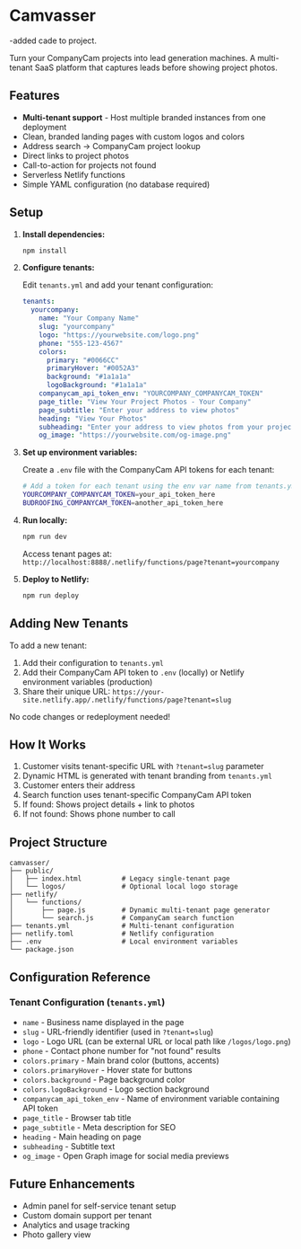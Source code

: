 # Camvasser

-added cade to project. 

Turn your CompanyCam projects into lead generation machines. A multi-tenant SaaS platform that captures leads before showing project photos.

## Features

- **Multi-tenant support** - Host multiple branded instances from one deployment
- Clean, branded landing pages with custom logos and colors
- Address search → CompanyCam project lookup
- Direct links to project photos
- Call-to-action for projects not found
- Serverless Netlify functions
- Simple YAML configuration (no database required)

## Setup

1. **Install dependencies:**
   ```bash
   npm install
   ```

2. **Configure tenants:**

   Edit `tenants.yml` and add your tenant configuration:

   ```yaml
   tenants:
     yourcompany:
       name: "Your Company Name"
       slug: "yourcompany"
       logo: "https://yourwebsite.com/logo.png"
       phone: "555-123-4567"
       colors:
         primary: "#0066CC"
         primaryHover: "#0052A3"
         background: "#1a1a1a"
         logoBackground: "#1a1a1a"
       companycam_api_token_env: "YOURCOMPANY_COMPANYCAM_TOKEN"
       page_title: "View Your Project Photos - Your Company"
       page_subtitle: "Enter your address to view photos"
       heading: "View Your Photos"
       subheading: "Enter your address to view photos from your project."
       og_image: "https://yourwebsite.com/og-image.png"
   ```

3. **Set up environment variables:**

   Create a `.env` file with the CompanyCam API tokens for each tenant:

   ```bash
   # Add a token for each tenant using the env var name from tenants.yml
   YOURCOMPANY_COMPANYCAM_TOKEN=your_api_token_here
   BUDROOFING_COMPANYCAM_TOKEN=another_api_token_here
   ```

4. **Run locally:**
   ```bash
   npm run dev
   ```

   Access tenant pages at: `http://localhost:8888/.netlify/functions/page?tenant=yourcompany`

5. **Deploy to Netlify:**
   ```bash
   npm run deploy
   ```

## Adding New Tenants

To add a new tenant:

1. Add their configuration to `tenants.yml`
2. Add their CompanyCam API token to `.env` (locally) or Netlify environment variables (production)
3. Share their unique URL: `https://your-site.netlify.app/.netlify/functions/page?tenant=slug`

No code changes or redeployment needed!

## How It Works

1. Customer visits tenant-specific URL with `?tenant=slug` parameter
2. Dynamic HTML is generated with tenant branding from `tenants.yml`
3. Customer enters their address
4. Search function uses tenant-specific CompanyCam API token
5. If found: Shows project details + link to photos
6. If not found: Shows phone number to call

## Project Structure

```
camvasser/
├── public/
│   ├── index.html          # Legacy single-tenant page
│   └── logos/              # Optional local logo storage
├── netlify/
│   └── functions/
│       ├── page.js         # Dynamic multi-tenant page generator
│       └── search.js       # CompanyCam search function
├── tenants.yml             # Multi-tenant configuration
├── netlify.toml            # Netlify configuration
├── .env                    # Local environment variables
└── package.json
```

## Configuration Reference

### Tenant Configuration (`tenants.yml`)

- `name` - Business name displayed in the page
- `slug` - URL-friendly identifier (used in `?tenant=slug`)
- `logo` - Logo URL (can be external URL or local path like `/logos/logo.png`)
- `phone` - Contact phone number for "not found" results
- `colors.primary` - Main brand color (buttons, accents)
- `colors.primaryHover` - Hover state for buttons
- `colors.background` - Page background color
- `colors.logoBackground` - Logo section background
- `companycam_api_token_env` - Name of environment variable containing API token
- `page_title` - Browser tab title
- `page_subtitle` - Meta description for SEO
- `heading` - Main heading on page
- `subheading` - Subtitle text
- `og_image` - Open Graph image for social media previews

## Future Enhancements

- Admin panel for self-service tenant setup
- Custom domain support per tenant
- Analytics and usage tracking
- Photo gallery view
